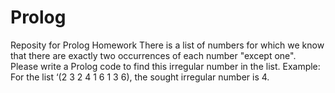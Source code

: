 # Prolog
Reposity for Prolog Homework
There is a list of numbers for which we know that there are exactly two occurrences of each number "except one". Please write a Prolog code to find this irregular number in the list.
Example: For the list ‘(2 3 2 4 1 6 1 3 6), the sought irregular number is 4.
